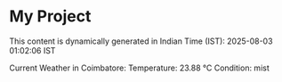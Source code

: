 # My Project

This content is dynamically generated in Indian Time (IST): 2025-08-03 01:02:06 IST


Current Weather in Coimbatore:
Temperature: 23.88 °C
Condition: mist
